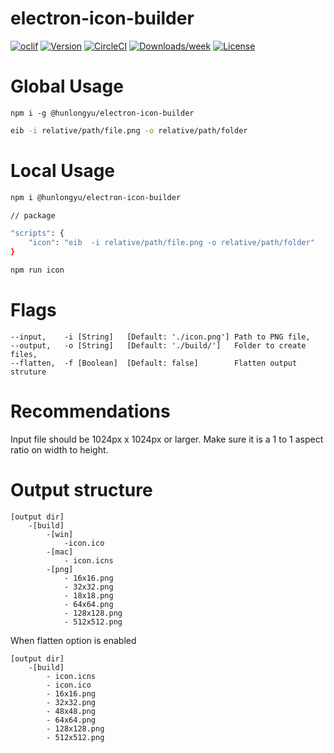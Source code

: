 electron-icon-builder
=================

[![oclif](https://img.shields.io/badge/cli-oclif-brightgreen.svg)](https://oclif.io)
[![Version](https://img.shields.io/npm/v/oclif-hello-world.svg)](https://npmjs.org/package/oclif-hello-world)
[![CircleCI](https://circleci.com/gh/oclif/hello-world/tree/main.svg?style=shield)](https://circleci.com/gh/oclif/hello-world/tree/main)
[![Downloads/week](https://img.shields.io/npm/dw/oclif-hello-world.svg)](https://npmjs.org/package/oclif-hello-world)
[![License](https://img.shields.io/npm/l/oclif-hello-world.svg)](https://github.com/oclif/hello-world/blob/main/package.json)

# Global Usage
```sh-session
npm i -g @hunlongyu/electron-icon-builder
```

```bash
eib -i relative/path/file.png -o relative/path/folder
```

# Local Usage
```bash
npm i @hunlongyu/electron-icon-builder

// package

"scripts": {
    "icon": "eib  -i relative/path/file.png -o relative/path/folder"
}

npm run icon
```

# Flags
```
--input,    -i [String]   [Default: './icon.png'] Path to PNG file, 
--output,   -o [String]   [Default: './build/']   Folder to create files, 
--flatten,  -f [Boolean]  [Default: false]        Flatten output struture
```

# Recommendations
Input file should be 1024px x 1024px or larger. Make sure it is a 1 to 1 aspect ratio on width to height.

# Output structure
```
[output dir]
    -[build]
        -[win]
            -icon.ico
        -[mac]
            - icon.icns
        -[png]
            - 16x16.png
            - 32x32.png
            - 18x18.png
            - 64x64.png
            - 128x128.png
            - 512x512.png
```

When flatten option is enabled

```
[output dir]
    -[build]
        - icon.icns
        - icon.ico
        - 16x16.png
        - 32x32.png
        - 48x48.png
        - 64x64.png
        - 128x128.png
        - 512x512.png
```
